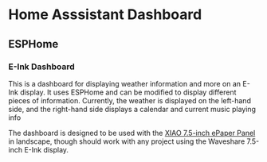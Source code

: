 # Home Asssistant Dashboard
## ESPHome

### E-Ink Dashboard


This is a dashboard for displaying weather information and more on an E-Ink display. It uses ESPHome and can be modified to display different pieces of information.   Currently, the weather is displayed on the left-hand side, and the right-hand side displays a calendar and current music playing info

The dashboard is designed to be used with the [XIAO 7.5-inch ePaper Panel](https://www.seeedstudio.com/XIAO-7-5-ePaper-Panel-p-6416.html) in landscape, though should work with any project using the Waveshare 7.5-inch E-Ink display. 
